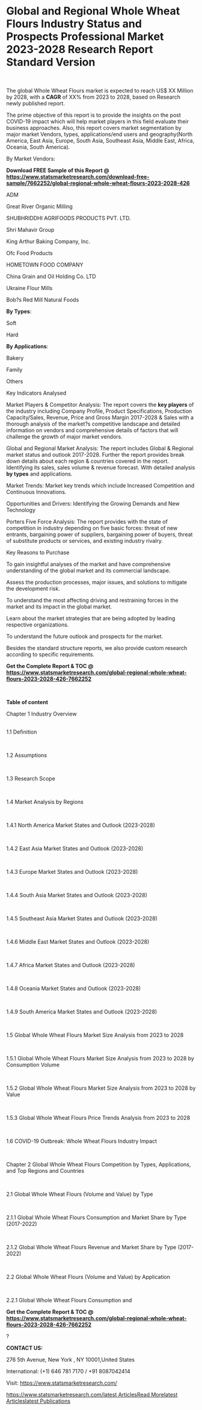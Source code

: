 <h1>Global and Regional Whole Wheat Flours Industry Status and Prospects Professional Market 2023-2028 Research Report Standard Version</h1><br/><p>The global Whole Wheat Flours market is expected to reach US$ XX Million by 2028, with a <strong>CAGR</strong> of XX% from 2023 to 2028, based on Research newly published report.</p>
 
 
 
 <p>The prime objective of this report is to provide the insights on the post COVID-19 impact which will help market players in this field evaluate their business approaches. Also, this report covers market segmentation by major market Vendors, types, applications/end users and geography(North America, East Asia, Europe, South Asia, Southeast Asia, Middle East, Africa, Oceania, South America).</p>
 
 
 
 <p>By Market Vendors:</p>
 
 
 
 <p><strong>Download FREE Sample of this Report @ <a href="https://www.statsmarketresearch.com/download-free-sample/7662252/global-regional-whole-wheat-flours-2023-2028-426">https://www.statsmarketresearch.com/download-free-sample/7662252/global-regional-whole-wheat-flours-2023-2028-426</a></strong></p>
 
 
 
 <p>ADM</p>
 
 
 
 <p>Great River Organic Milling</p>
 
 
 
 <p>SHUBHRIDDHI AGRIFOODS PRODUCTS PVT. LTD.</p>
 
 
 
 <p>Shri Mahavir Group</p>
 
 
 
 <p>King Arthur Baking Company, Inc.</p>
 
 
 
 <p>Ofc Food Products</p>
 
 
 
 <p>HOMETOWN FOOD COMPANY</p>
 
 
 
 <p>China Grain and Oil Holding Co. LTD</p>
 
 
 
 <p>Ukraine Flour Mills</p>
 
 
 
 <p>Bob?s Red Mill Natural Foods</p>
 
 
 
 <p><strong>By Types</strong>:</p>
 
 
 
 <p>Soft</p>
 
 
 
 <p>Hard</p>
 
 
 
 <p><strong><strong>By Applications</strong></strong>:</p>
 
 
 
 <p>Bakery</p>
 
 
 
 <p>Family</p>
 
 
 
 <p>Others</p>
 
 
 
 <p>Key Indicators Analysed</p>
 
 
 
 <p>Market Players & Competitor Analysis: The report covers the <strong>key players</strong> of the industry including Company Profile, Product Specifications, Production Capacity/Sales, Revenue, Price and Gross Margin 2017-2028 & Sales with a thorough analysis of the market?s competitive landscape and detailed information on vendors and comprehensive details of factors that will challenge the growth of major market vendors.</p>
 
 
 
 <p>Global and Regional Market Analysis: The report includes Global & Regional market status and outlook 2017-2028. Further the report provides break down details about each region & countries covered in the report. Identifying its sales, sales volume & revenue forecast. With detailed analysis <strong>by types</strong> and applications.</p>
 
 
 
 <p>Market Trends: Market key trends which include Increased Competition and Continuous Innovations.</p>
 
 
 
 <p>Opportunities and Drivers: Identifying the Growing Demands and New Technology</p>
 
 
 
 <p>Porters Five Force Analysis: The report provides with the state of competition in industry depending on five basic forces: threat of new entrants, bargaining power of suppliers, bargaining power of buyers, threat of substitute products or services, and existing industry rivalry.</p>
 
 
 
 <p>Key Reasons to Purchase</p>
 
 
 
 <p>To gain insightful analyses of the market and have comprehensive understanding of the global market and its commercial landscape.</p>
 
 
 
 <p>Assess the production processes, major issues, and solutions to mitigate the development risk.</p>
 
 
 
 <p>To understand the most affecting driving and restraining forces in the market and its impact in the global market.</p>
 
 
 
 <p>Learn about the market strategies that are being adopted by leading respective organizations.</p>
 
 
 
 <p>To understand the future outlook and prospects for the market.</p>
 
 
 
 <p>Besides the standard structure reports, we also provide custom research according to specific requirements.</p>
 
 
 
 <div><b>Get the Complete Report & TOC @ <a href="https://www.statsmarketresearch.com/global-regional-whole-wheat-flours-2023-2028-426-7662252">https://www.statsmarketresearch.com/global-regional-whole-wheat-flours-2023-2028-426-7662252</a></b></div>
 
 
 
 <p><br />
 
 <b>Table of content</b></p>
 
 
 
 <p>Chapter 1 Industry Overview<br />
 
 <br />
 
 1.1 Definition<br />
 
 <br />
 
 1.2 Assumptions<br />
 
 <br />
 
 1.3 Research Scope<br />
 
 <br />
 
 1.4 Market Analysis by Regions<br />
 
 <br />
 
 1.4.1 North America Market States and Outlook (2023-2028)<br />
 
 <br />
 
 1.4.2 East Asia Market States and Outlook (2023-2028)<br />
 
 <br />
 
 1.4.3 Europe Market States and Outlook (2023-2028)<br />
 
 <br />
 
 1.4.4 South Asia Market States and Outlook (2023-2028)<br />
 
 <br />
 
 1.4.5 Southeast Asia Market States and Outlook (2023-2028)<br />
 
 <br />
 
 1.4.6 Middle East Market States and Outlook (2023-2028)<br />
 
 <br />
 
 1.4.7 Africa Market States and Outlook (2023-2028)<br />
 
 <br />
 
 1.4.8 Oceania Market States and Outlook (2023-2028)<br />
 
 <br />
 
 1.4.9 South America Market States and Outlook (2023-2028)<br />
 
 <br />
 
 1.5 Global Whole Wheat Flours Market Size Analysis from 2023 to 2028<br />
 
 <br />
 
 1.5.1 Global Whole Wheat Flours Market Size Analysis from 2023 to 2028 by Consumption Volume<br />
 
 <br />
 
 1.5.2 Global Whole Wheat Flours Market Size Analysis from 2023 to 2028 by Value<br />
 
 <br />
 
 1.5.3 Global Whole Wheat Flours Price Trends Analysis from 2023 to 2028<br />
 
 <br />
 
 1.6 COVID-19 Outbreak: Whole Wheat Flours Industry Impact<br />
 
 <br />
 
 Chapter 2 Global Whole Wheat Flours Competition by Types, Applications, and Top Regions and Countries<br />
 
 <br />
 
 2.1 Global Whole Wheat Flours (Volume and Value) by Type<br />
 
 <br />
 
 2.1.1 Global Whole Wheat Flours Consumption and Market Share by Type (2017-2022)<br />
 
 <br />
 
 2.1.2 Global Whole Wheat Flours Revenue and Market Share by Type (2017-2022)<br />
 
 <br />
 
 2.2 Global Whole Wheat Flours (Volume and Value) by Application<br />
 
 <br />
 
 2.2.1 Global Whole Wheat Flours Consumption and</p>
 
 
 
 <div><b>Get the Complete Report & TOC @ <a href="https://www.statsmarketresearch.com/global-regional-whole-wheat-flours-2023-2028-426-7662252">https://www.statsmarketresearch.com/global-regional-whole-wheat-flours-2023-2028-426-7662252</a></b></div>
 
 
 
 <p>? </p>
 
 
 
 <p><b>CONTACT US:</b><br />
 
 276 5th Avenue, New York , NY 10001,United States<br />
 
 International: (+1) 646 781 7170 / +91 8087042414<br />
 
 Visit: <a href="https://www.statsmarketresearch.com/">https://www.statsmarketresearch.com/</a><br />
 
 <a href="https://gyeongbokgung.com">https://www.statsmarketresearch.com/</a><a href="https://hallyeomaritime.com">latest Articles</a><a href="https://jingwansa.com">Read More</a><a href="https://nguoiviet.jp/">latest Articles</a><a href="https://www.intelmarketresearch.com/">latest Publications</a></p>